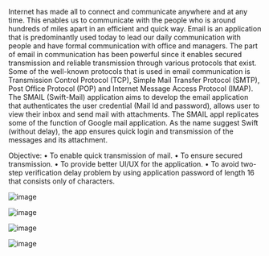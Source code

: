 Internet has made all to connect and communicate anywhere and at any time. This enables us to communicate with the people who is around hundreds of miles apart in an efficient and quick way. Email is an application that is predominantly used today to lead our daily communication with people and have formal communication with office and managers. The part of email in communication has been powerful since it enables secured transmission and reliable transmission through various protocols that exist. Some of the well-known protocols that is used in email communication is Transmission Control Protocol (TCP), Simple Mail Transfer Protocol (SMTP), Post Office Protocol (POP) and Internet Message Access Protocol (IMAP). The SMAIL (Swift-Mail) application aims to develop the email application that authenticates the user credential (Mail Id and password), allows user to view their inbox and send mail with attachments. The SMAIL appl replicates some of the function of Google mail application. As the name suggest Swift (without delay), the app ensures quick login and transmission of the messages and its attachment.

Objective:
•	To enable quick transmission of mail.
•	To ensure secured transmission.
•	To provide better UI/UX for the application.
•	To avoid two-step verification delay problem by using application password of length 16 that consists only of characters.

![image](https://user-images.githubusercontent.com/91674147/211578971-df2004f6-3fc4-4933-a2f4-5c7eb40fe4ab.png)

![image](https://user-images.githubusercontent.com/91674147/211579477-0db19bdb-e94b-4431-848c-5c435a397e80.png)

![image](https://user-images.githubusercontent.com/91674147/211579685-a209fe86-314d-40a8-b4f2-da07ee308b2a.png)

![image](https://user-images.githubusercontent.com/91674147/211580071-5f150ef8-ae02-4189-a3a1-c1d9ae01b855.png)

